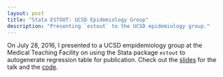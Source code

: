 ```yaml
---
layout: post
title: "Stata ESTOUT: UCSD Epidemiology Group"
description: "Presenting `estout` to the UCSD epidemiology group."
---
```


On July 28, 2016, I presented to a UCSD empidemiology group at the Medical Teaching Facility on using the Stata package `estout` to autogenerate regression table for publication. Check out the [slides](http://jt14den.github.io/finding-data/MTF175.html#1) for the talk and the [code](https://github.com/jt14den/estout/blob/master/esttab.md).